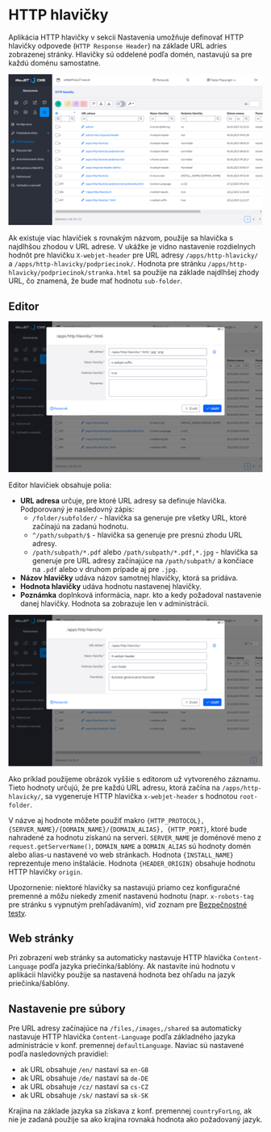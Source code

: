 # HTTP hlavičky

Aplikácia HTTP hlavičky v sekcii Nastavenia umožňuje definovať HTTP hlavičky odpovede (`HTTP Response Header`) na základe URL adries zobrazenej stránky. Hlavičky sú oddelené podľa domén, nastavujú sa pre každú doménu samostatne.

![DataTable](dataTable.png)

Ak existuje viac hlavičiek s rovnakým názvom, použije sa hlavička s najdlhšou zhodou v URL adrese. V ukážke je vidno nastavenie rozdielnych hodnôt pre hlavičku `X-webjet-header` pre URL adresy `/apps/http-hlavicky/` a `/apps/http-hlavicky/podpriecinok/`. Hodnota pre stránku `/apps/http-hlavicky/podpriecinok/stranka.html` sa použije na základe najdlhšej zhody URL, čo znamená, že bude mať hodnotu `sub-folder`.

## Editor

![](editor-wildcard.png)

Editor hlavičiek obsahuje polia:

- **URL adresa** určuje, pre ktoré URL adresy sa definuje hlavička. Podporovaný je nasledovný zápis:
    - `/folder/subfolder/` - hlavička sa generuje pre všetky URL, ktoré začínajú na zadanú hodnotu.
    - `^/path/subpath/$` - hlavička sa generuje pre presnú zhodu URL adresy.
    - `/path/subpath/*.pdf` alebo `/path/subpath/*.pdf,*.jpg` - hlavička sa generuje pre URL adresy začínajúce na `/path/subpath/` a končiace na `.pdf` alebo v druhom prípade aj pre `.jpg`.
- **Názov hlavičky** udáva názov samotnej hlavičky, ktorá sa pridáva.
- **Hodnota hlavičky** udáva hodnotu nastavenej hlavičky.
- **Poznámka** doplnková informácia, napr. kto a kedy požadoval nastavenie danej hlavičky. Hodnota sa zobrazuje len v administrácii.

![Editor](editor.png)

Ako príklad použijeme obrázok vyššie s editorom už vytvoreného záznamu. Tieto hodnoty určujú, že pre každú URL adresu, ktorá začína na `/apps/http-hlavicky/`, sa vygeneruje HTTP hlavička `x-webjet-header` s hodnotou `root-folder`.

V názve aj hodnote môžete použiť makro ```{HTTP_PROTOCOL}, {SERVER_NAME}/{DOMAIN_NAME}/{DOMAIN_ALIAS}, {HTTP_PORT}```, ktoré bude nahradené za hodnotu získanú na serveri. ```SERVER_NAME``` je doménové meno z ```request.getServerName()```, ```DOMAIN_NAME``` a ```DOMAIN_ALIAS``` sú hodnoty domén alebo alias-u nastavené vo web stránkach. Hodnota ```{INSTALL_NAME}``` reprezentuje meno inštalácie. Hodnota ```{HEADER_ORIGIN}``` obsahuje hodnotu HTTP hlavičky ```origin```.

Upozornenie: niektoré hlavičky sa nastavujú priamo cez konfiguračné premenné a môžu niekedy zmeniť nastavenú hodnotu (napr. `x-robots-tag` pre stránku s vypnutým prehľadávaním), viď zoznam pre [Bezpečnostné testy](../../../sysadmin/pentests/README.md#http-hlavičky).

## Web stránky

Pri zobrazení web stránky sa automaticky nastavuje HTTP hlavička `Content-Language` podľa jazyka priečinka/šablóny. Ak nastavíte inú hodnotu v aplikácii hlavičky použije sa nastavená hodnota bez ohľadu na jazyk priečinka/šablóny.

## Nastavenie pre súbory

Pre URL adresy začínajúce na `/files,/images,/shared` sa automaticky nastavuje HTTP hlavička `Content-Language` podľa základného jazyka administrácie v konf. premennej `defaultLanguage`. Naviac sú nastavené podľa nasledovných pravidiel:

- ak URL obsahuje `/en/` nastaví sa `en-GB`
- ak URL obsahuje `/de/` nastaví sa `de-DE`
- ak URL obsahuje `/cz/` nastaví sa `cs-CZ`
- ak URL obsahuje `/sk/` nastaví sa `sk-SK`

Krajina na základe jazyka sa získava z konf. premennej `countryForLng`, ak nie je zadaná použije sa ako krajina rovnaká hodnota ako požadovaný jazyk.